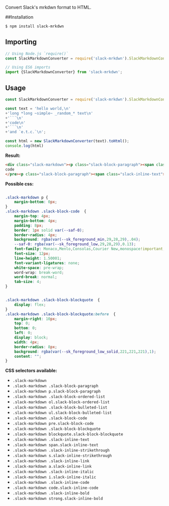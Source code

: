 
Convert Slack's mrkdwn format to HTML.

##Installation
```sh
$ npm install slack-mrkdwn
```

## Importing

```javascript
// Using Node.js `require()`
const SlackMarkdownConverter = require('slack-mrkdwn').SlackMarkdownConverter;

// Using ES6 imports
import {SlackMarkdownConverter} from 'slack-mrkdwn';
```

## Usage
```js
const SlackMarkdownConverter = require('slack-mrkdwn').SlackMarkdownConverter;

const text = 'hello world,\n' 
+'long *long ~simple~ _random_* text\n'
+'```\n'
+'code\n'
+'```\n'
+'and `e.t.c.`\n';

const html = new SlackMarkdownConverter(text).toHtml();
console.log(html)

```

**Result:**
```html
<div class="slack-markdown"><p class="slack-block-paragraph"><span class="slack-inline-text">Hello world,</span></p><p class="slack-block-paragraph"><span class="slack-inline-text">long </span><strong class="slack-inline-bold"><span class="slack-inline-text">long </span><s class="slack-inline-strikethrough"><span class="slack-inline-text">simple</span></s><i class="slack-inline-italic"><span class="slack-inline-text">random</span></i></strong><span class="slack-inline-text"> text</span></p><pre class="slack-block-code">
code
</pre><p class="slack-block-paragraph"><span class="slack-inline-text">and </span><code class="slack-inline-code"><span class="slack-inline-text">e.t.c.</span></code></p></div>
```

**Possible css:**
```css

.slack-markdown p {
    margin-bottom: 0px;
}
.slack-markdown .slack-block-code  {
    margin-top: 4px;
    margin-bottom: 4px;
    padding: 8px;
    border: 1px solid var(--saf-0);
    border-radius: 4px;
    background: rgba(var(--sk_foreground_min,29,28,29),.04);
    --saf-0: rgba(var(--sk_foreground_low,29,28,29),0.13);
    font-family: Monaco,Menlo,Consolas,Courier New,monospace!important;
    font-size: 12px;
    line-height: 1.50001;
    font-variant-ligatures: none;
    white-space: pre-wrap;
    word-wrap: break-word;
    word-break: normal;
    tab-size: 4;
}


.slack-markdown .slack-block-blockquote  {
    display: flex;
}
.slack-markdown .slack-block-blockquote:before  {
    margin-right: 10px;
    top: 0;
    bottom: 0;
    left: 0;
    display: block;
    width: 4px;
    border-radius: 8px;
    background: rgba(var(--sk_foreground_low_solid,221,221,221),1);
    content: "";
}
```


**CSS selectors available:**
- `.slack-markdown`
- `.slack-markdown .slack-block-paragraph`
- `.slack-markdown p.slack-block-paragraph`
- `.slack-markdown .slack-block-ordered-list`
- `.slack-markdown ol.slack-block-ordered-list`
- `.slack-markdown .slack-block-bulleted-list`
- `.slack-markdown ul.slack-block-bulleted-list`
- `.slack-markdown .slack-block-code`
- `.slack-markdown pre.slack-block-code`
- `.slack-markdown .slack-block-blockquote`
- `.slack-markdown blockquote.slack-block-blockquote`
- `.slack-markdown .slack-inline-text`
- `.slack-markdown span.slack-inline-text`
- `.slack-markdown .slack-inline-strikethrough`
- `.slack-markdown s.slack-inline-strikethrough`
- `.slack-markdown .slack-inline-link`
- `.slack-markdown a.slack-inline-link`
- `.slack-markdown .slack-inline-italic`
- `.slack-markdown i.slack-inline-italic`
- `.slack-markdown .slack-inline-code`
- `.slack-markdown code.slack-inline-code`
- `.slack-markdown .slack-inline-bold`
- `.slack-markdown strong.slack-inline-bold`

